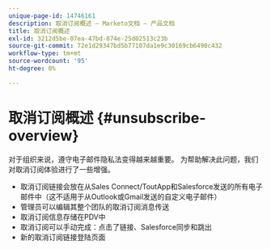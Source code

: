 ```yaml
---
unique-page-id: 14746161
description: 取消订阅概述 — Marketo文档 — 产品文档
title: 取消订阅概述
exl-id: 3212d5be-07ea-47bd-874e-25d02513c23b
source-git-commit: 72e1d29347bd5b77107da1e9c30169cb6490c432
workflow-type: tm+mt
source-wordcount: '95'
ht-degree: 0%

---
```


# 取消订阅概述 {#unsubscribe-overview}

对于组织来说，遵守电子邮件隐私法变得越来越重要。 为帮助解决此问题，我们对取消订阅体验进行了一些增强。

* 取消订阅链接会放在从Sales Connect/ToutApp和Salesforce发送的所有电子邮件中（这不适用于从Outlook或Gmail发送的自定义电子邮件）
* 管理员可以编辑其整个团队的取消订阅消息传送
* 取消订阅信息存储在PDV中
* 取消订阅可以手动完成：点击了链接、Salesforce同步和跳出
* 新的取消订阅链接登陆页面
